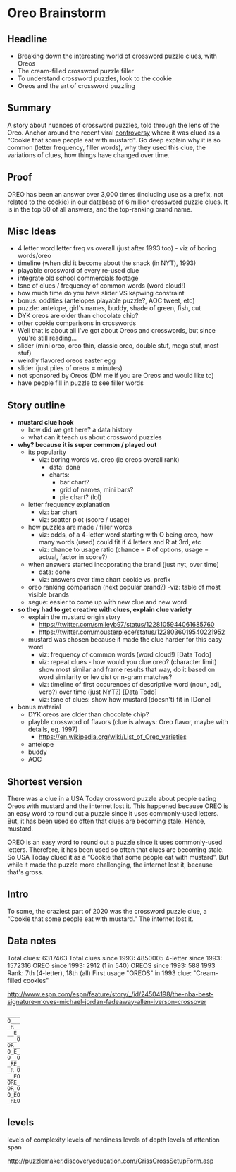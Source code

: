 # Oreo Brainstorm

## Headline

- Breaking down the interesting world of crossword puzzle clues, with Oreos
- The cream-filled crossword puzzle filler
- To understand crossword puzzles, look to the cookie
- Oreos and the art of crossword puzzling

## Summary

A story about nuances of crossword puzzles, told through the lens of the Oreo. Anchor around the recent viral [controversy](https://time.com/5871704/erik-agard-usatoday-crossword-diversity/) where it was clued as a “Cookie that some people eat with mustard". Go deep explain why it is so common (letter frequency, filler words), why they used this clue, the variations of clues, how things have changed over time.

## Proof

OREO has been an answer over 3,000 times (including use as a prefix, not related to the cookie) in our database of 6 million crossword puzzle clues. It is in the top 50 of all answers, and the top-ranking brand name.

## Misc Ideas

- 4 letter word letter freq vs overall (just after 1993 too) - viz of boring words/oreo
- timeline (when did it become about the snack (in NYT), 1993)
- playable crossword of every re-used clue
- integrate old school commercials footage
- tsne of clues / frequency of common words (word cloud!)
- how much time do you have slider VS kapwing constraint
- bonus: oddities (antelopes playable puzzle?, AOC tweet, etc)
- puzzle: antelope, girl's names, buddy, shade of green, fish, cut
- DYK oreos are older than chocolate chip?
- other cookie comparisons in crosswords
- Well that is about all I've got about Oreos and crosswords, but since you're still reading...
- slider (mini oreo, oreo thin, classic oreo, double stuf, mega stuf, most stuf)
- weirdly flavored oreos easter egg
- slider (just piles of oreos = minutes)
- not sponsored by Oreos (DM me if you are Oreos and would like to)
- have people fill in puzzle to see filler words

## Story outline

- **mustard clue hook**
  - how did we get here? a data history
  - what can it teach us about crossword puzzles
- **why? because it is super common / played out**
  - its popularity
    - viz: boring words vs. oreo (ie oreos overall rank)
      - data: done
      - charts:
        - bar chart?
        - grid of names, mini bars?
        - pie chart? (lol)
  - letter frequency explanation
    - viz: bar chart
    - viz: scatter plot (score / usage)
  - how puzzles are made / filler words
    - viz: odds, of a 4-letter word starting with O being oreo, how many words (used) could fit if 4 letters and R at 3rd, etc
    - viz: chance to usage ratio (chance = # of options, usage = actual, factor in score?)
  - when answers started incoporating the brand (just nyt, over time)
    - data: done
    - viz: answers over time chart cookie vs. prefix
  - oreo ranking comparison (next popular brand?)
    -viz: table of most visible brands
  - segue: easier to come up with new clue and new word
- **so they had to get creative with clues, explain clue variety**
  - explain the mustard origin story
    - https://twitter.com/smileyb97/status/1228105944061685760
    - https://twitter.com/mousterpiece/status/1228036019540221952
  - mustard was chosen because it made the clue harder for this easy word
    - viz: frequency of common words (word cloud!) [Data Todo]
    - viz: repeat clues - how would you clue oreo? (character limit) show most similar and frame results that way, do it based on word similarity or lev dist or n-gram matches?
    - viz: timeline of first occurences of descriptive word (noun, adj, verb?) over time (just NYT?) [Data Todo]
    - viz: tsne of clues: show how mustard (doesn't) fit in [Done]
- bonus material
  - DYK oreos are older than chocolate chip?
  - playble crossword of flavors (clue is always: Oreo flavor, maybe with details, eg. 1997)
    - https://en.wikipedia.org/wiki/List_of_Oreo_varieties
  - antelope
  - buddy
  - AOC

## Shortest version

There was a clue in a USA Today crossword puzzle about people eating Oreos with mustard and the internet lost it. This happened because OREO is an easy word to round out a puzzle since it uses commonly-used letters. But, it has been used so often that clues are becoming stale. Hence, mustard.

OREO is an easy word to round out a puzzle since it uses commonly-used letters. Therefore, it has been used so often that clues are becoming stale. So USA Today clued it as a “Cookie that some people eat with mustard”. But while it made the puzzle more challenging, the internet lost it, because that's gross.

## Intro

To some, the craziest part of 2020 was the crossword puzzle clue, a “Cookie that some people eat with mustard.” The internet lost it.

## Data notes

Total clues: 6317463
Total clues since 1993: 4850005
4-letter since 1993: 1572316
OREO since 1993: 2912 (1 in 540)
OREOS since 1993: 588
1993 Rank: 7th (4-letter), 18th (all)
First usage "OREOS" in 1993 clue: "Cream-filled cookies"

http://www.espn.com/espn/feature/story/_/id/24504198/the-nba-best-signature-moves-michael-jordan-fadeaway-allen-iverson-crossover

```
____
O___
_R__
__E_
___O
OR__
O_E_
O__O
_RE_
_R_O
__EO
ORE_
OR_O
O_EO
_REO
```

## levels

levels of complexity
levels of nerdiness
levels of depth
levels of attention span

http://puzzlemaker.discoveryeducation.com/CrissCrossSetupForm.asp
